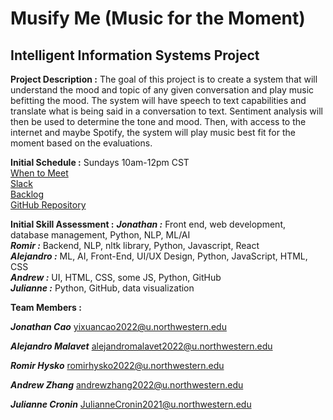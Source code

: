 # Musify Me (Music for the Moment)
## Intelligent Information Systems Project

**Project Description :** 
The goal of this project is to create a system that will understand the mood and topic of any given conversation and play music befitting the mood. The system will have speech to text capabilities and translate what is being said in a conversation to text. Sentiment analysis will then be used to determine the tone and mood. Then, with access to the internet and maybe Spotify, the system will play music best fit for the moment based on the evaluations.

**Initial Schedule :**
Sundays 10am-12pm CST<br />
[When to Meet](https://www.when2meet.com/?10772642-Iqps8)<br />
[Slack](https://undergraduate-qef2628.slack.com/archives/G01KXDUGGEA)<br />
[Backlog](https://drive.google.com/file/d/1tjnGv_8VtmuNrllzuTKmQ6bwVQF-XZYZ/view?usp=sharing)<br />
[GitHub Repository](https://github.com/alejandrodavidmalavet/Musify-Me-Music-for-the-Moment-)<br />

**Initial Skill Assessment :**
***Jonathan :*** 	Front end, web development, database management, Python, NLP, ML/AI<br />
***Romir :*** 	Backend, NLP, nltk library, Python, Javascript, React<br />
***Alejandro :*** 	ML, AI, Front-End, UI/UX Design, Python, JavaScript, HTML, CSS<br />
***Andrew :*** 	UI, HTML, CSS, some JS, Python, GitHub<br />
***Julianne :*** 	Python, GitHub, data visualization<br />

**Team Members :**

***Jonathan Cao***
yixuancao2022@u.northwestern.edu

***Alejandro Malavet***
alejandromalavet2022@u.northwestern.edu

***Romir Hysko***
romirhysko2022@u.northwestern.edu 

***Andrew Zhang***
andrewzhang2022@u.northwestern.edu 

***Julianne Cronin***
JulianneCronin2021@u.northwestern.edu
